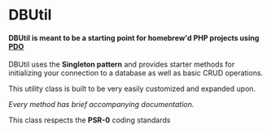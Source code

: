 # DBUtil

#### DBUtil is meant to be a starting point for homebrew'd PHP projects using [PDO](http://php.net/manual/en/book.pdo.php)

DBUtil uses the **Singleton pattern** and provides starter methods for initializing your connection to a database as well as basic CRUD operations.

This utility class is built to be very easily customized and expanded upon.

*Every method has brief accompanying documentation.*

This class respects the **PSR-0** coding standards
